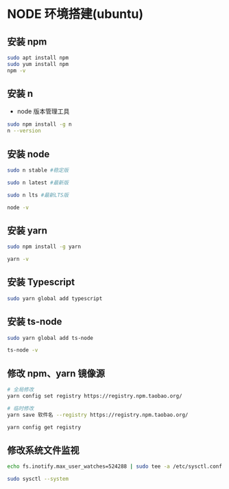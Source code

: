 # NODE 环境搭建(ubuntu)

## 安装 npm

```bash
sudo apt install npm
sudo yum install npm
npm -v
```

## 安装 n

-   node 版本管理工具

```bash
sudo npm install -g n
n --version
```

## 安装 node

```bash
sudo n stable #稳定版

sudo n latest #最新版

sudo n lts #最新LTS版

node -v
```

## 安装 yarn

```bash
sudo npm install -g yarn

yarn -v
```

## 安装 Typescript

```bash
sudo yarn global add typescript
```

## 安装 ts-node

```bash
sudo yarn global add ts-node

ts-node -v
```

## 修改 npm、yarn 镜像源

```bash
# 全局修改
yarn config set registry https://registry.npm.taobao.org/

# 临时修改
yarn save 软件名 --registry https://registry.npm.taobao.org/

yarn config get registry
```

## 修改系统文件监视

```bash
echo fs.inotify.max_user_watches=524288 | sudo tee -a /etc/sysctl.conf && sudo sysctl -p

sudo sysctl --system
```
